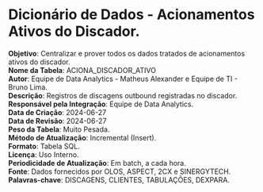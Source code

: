 # Dicionário de Dados - Acionamentos Ativos do Discador.

**Objetivo**: Centralizar e prover todos os dados tratados de acionamentos ativos do discador.  
**Nome da Tabela**: ACIONA_DISCADOR_ATIVO  
**Autor**: Equipe de Data Analytics - Matheus Alexander e Equipe de TI - Bruno Lima.  
**Descrição**: Registros de discagens outbound registradas no discador.  
**Responsável pela Integração**: Equipe de Data Analytics.  
**Data de Criação**: 2024-06-27  
**Data de Revisão**: 2024-06-27  
**Peso da Tabela**: Muito Pesada.  
**Método de Atualização**: Incremental (Insert).  
**Formato**: Tabela SQL.  
**Licença**: Uso Interno.  
**Periodicidade de Atualização**: Em batch, a cada hora.  
**Fonte**: Dados fornecidos por OLOS, ASPECT, 2CX e SINERGYTECH.  
**Palavras-chave**: DISCAGENS, CLIENTES, TABULAÇÕES, DEXPARA.  
